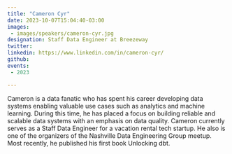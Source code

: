 ```yaml
---
title: "Cameron Cyr"
date: 2023-10-07T15:04:40-03:00
images: 
 - images/speakers/cameron-cyr.jpg
designation: Staff Data Engineer at Breezeway
twitter: 
linkedin: https://www.linkedin.com/in/cameron-cyr/
github: 
events:
 - 2023

---
```


Cameron is a data fanatic who has spent his career developing data systems enabling valuable use cases such as analytics and machine learning. During this time, he has placed a focus on building reliable and scalable data systems with an emphasis on data quality. Cameron currently serves as a Staff Data Engineer for a vacation rental tech startup. He also is one of the organizers of the Nashville Data Engineering Group meetup. Most recently, he published his first book Unlocking dbt.

